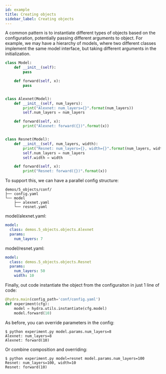 ```yaml
---
id: example
title: Creating objects
sidebar_label: Creating objects
---
```


A common pattern is to instantiate different types of objects based on the configuration, potentially passing different arguments to object.
For example, we may have a hierarchy of models, where two different classes implement the same model interface,
but taking different arguments in the initialization.

```python
class Model:
    def __init__(self):
        pass

    def forward(self, x):
        pass


class Alexnet(Model):
    def __init__(self, num_layers):
        print("Alexnet: num_layers={}".format(num_layers))
        self.num_layers = num_layers

    def forward(self, x):
        print("Alexnet: forward({})".format(x))


class Resnet(Model):
    def __init__(self, num_layers, width):
        print("Resnet: num_layers={}, width={}".format(num_layers, width))
        self.num_layers = num_layers
        self.width = width

    def forward(self, x):
        print("Resnet: forward({})".format(x))
```

To support this, we can have a parallel config structure:
```text
demos/5_objects/conf/
├── config.yaml
└── model
    ├── alexnet.yaml
    └── resnet.yaml
```

model/alexnet.yaml:
```yaml
model:
  class: demos.5_objects.objects.Alexnet
  params:
    num_layers: 7
```
model/resnet.yaml:
```yaml
model:
  class: demos.5_objects.objects.Resnet
  params:
    num_layers: 50
    width: 10
```

Finally, out code instantiate the object from the configuraiton in just 1 line of code:
```python
@hydra.main(config_path='conf/config.yaml')
def experiment(cfg):
    model = hydra.utils.instantiate(cfg.model)
    model.forward(10)
```

As before, you can override parameters in the config:
```text
$ python experiment.py model.params.num_layers=8
Alexnet: num_layers=8
Alexnet: forward(10)
```

Or combine composition and overriding:
```text
$ python experiment.py model=resnet model.params.num_layers=100
Resnet: num_layers=100, width=10
Resnet: forward(10)
```